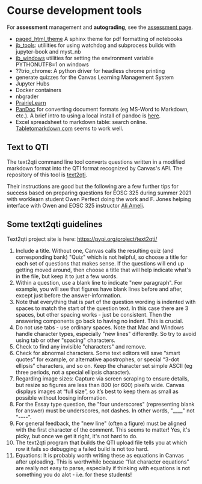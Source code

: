 # Course development tools

For **assessment** management and **autograding**, see the [assessment page](openassessment.md).

* [paged_html_theme](https://github.com/eoas-ubc/paged_html_theme)
  A sphinx theme for pdf formatting of notebooks
* [jb_tools](https://github.com/eoas-ubc/jb_tools):
  utiliities for using watchdog and subprocess builds with jupyter-book and myst_nb
* [jb_windows](https://github.com/eoas-ubc/jb_windows)
  utilities for setting the environment variable PYTHONUTF8=1 on windows
* ??trio_chrome:  A python driver for headless chrome printing
* generate quizzes for the Canvas Learning Management System
* Jupyter Hubs
* Docker containers
* nbgrader
* [PrairieLearn](https://prairielearn.readthedocs.io/en/latest/)
* [PanDoc](https://pandoc.org/) for converting document formats (eg MS-Word to Markdown, etc.). A brief intro to using a local install of pandoc is [here](https://github.com/eoas-ubc/convert_docs/blob/master/Readme_convert.md).
* Excel spreadsheet to markdown table: search online. [Tabletomarkdown.com](https://tabletomarkdown.com/convert-spreadsheet-to-markdown/) seems to work well.

## Text to QTI

The text2qti command line tool converts questions written in a modified markdown format into the QTI format recognized by Canvas's API. The repository of this tool is [text2qti](https://github.com/gpoore/text2qti). 

Their instructions are good but the following are a few further tips for success based on preparing questions for EOSC 325 during summer 2021 with worklearn student Owen Perfect doing the work and F. Jones helping interface with Owen and EOSC 325 instructor [Ali Ameli](https://www.eoas.ubc.ca/people/aliameli). 

## Some text2qti guidelines
Text2qti project site is here: https://pypi.org/project/text2qti/  

1)	Include a title. Without one, Canvas calls the resulting quiz (and corresponding bank) "Quiz" which is not helpful, so choose a title for each set of questions that makes sense. If the questions will end up getting moved around, then choose a title that will help indicate what's in the file, but keep it to just a few words.
2)	Within a question, use a blank line to indicate "new paragraph". For example, you will see that figures have blank lines before and after, except just before the answer-information. 
3)	Note that everything that is part of the question wording is indented with spaces to match the start of the question text. In this case there are 3 spaces, but other spacing works - just be consistent. Then the answering components go back to having no indent. This is crucial. 
4)	Do not use tabs - use ordinary spaces. Note that Mac and Windows handle character types, especially "new lines" differently. So try to avoid using tab or other "spacing" characters. 
5)	Check to find any invisible "characters" and remove.
6)	Check for abnormal characters. Some text editors will save “smart quotes” for example, or alternative apostrophes, or special “3-dot ellipsis” characters, and so on. Keep the character set simple ASCII (eg three periods, not a special ellipsis character). 
7)	Regarding image sizes: Capture via screen scraping to ensure details, but resize so figures are less than 800 (or 600) pixel’s wide. Canvas displays images at “full size”, so it’s best to keep them as small as possible without loosing information.
8)	For the Essay type question, the "four underscores" (representing blank for answer) must be underscores, not dashes. In other words, "____" not "----".
9)	For general feedback, the "new line" (often a figure) must be aligned with the first character of the comment. This seems to matter! Yes, it's picky, but once we get it right, it's not hard to do. 
10)	The text2qti program that builds the QTI upload file tells you at which row it fails so debugging a failed build is not too hard. 
11)	Equations: It is probably worth writing these as equations in Canvas after uploading. This is worthwhile because “flat character equations” are really not easy to parse, especially if thinking with equations is not something you do alot - i.e. for these students! 

